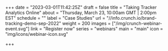 +++
date = "2023-03-01T11:42:25Z"
draft = false
title = "Taking Tracker Analytics Online"
about = "Thursday, March 23, 10:00am GMT | 2:00pm EST"
schedule = ""
label = "Case Studies"
url = "//info.crunch.io/brand-tracking-demo-sep-2022"
weight = 200
images = ["/img/crunch-webinar-event.svg"]
link = "Register now"
series = "webinars"
main = "main"
icon = "img/icons/webinar-icon.svg"

+++

